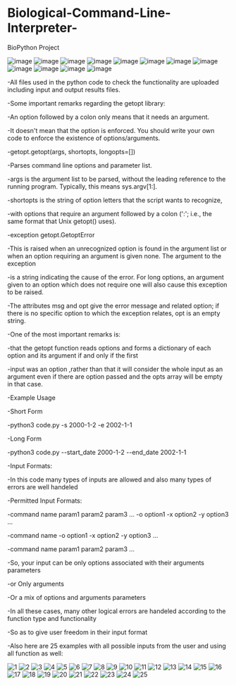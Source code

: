# Biological-Command-Line-Interpreter-
BioPython Project

![image](https://user-images.githubusercontent.com/112272836/215086629-0e56dca4-2a3d-4948-a7b4-20a23c403592.png)
![image](https://user-images.githubusercontent.com/112272836/215086685-3c20e1c6-269e-4502-9093-50e02976b2f7.png)
![image](https://user-images.githubusercontent.com/112272836/215086717-b583e80e-2ced-4742-a4aa-4d7323159985.png)
![image](https://user-images.githubusercontent.com/112272836/215086801-8fd3b15e-7730-4ac2-9c74-b21ed83713b6.png)
![image](https://user-images.githubusercontent.com/112272836/215086832-f7f6bfb1-d015-47a7-8879-223383d81fa8.png)
![image](https://user-images.githubusercontent.com/112272836/215086866-cb223302-ef46-4948-b4b6-489d6da38d01.png)
![image](https://user-images.githubusercontent.com/112272836/215086898-860cf3b1-0d39-4efb-8aef-4e899c182e39.png)
![image](https://user-images.githubusercontent.com/112272836/215086955-643446eb-df02-4c34-8715-03f975c896a7.png)
![image](https://user-images.githubusercontent.com/112272836/215086992-e541f6a0-e6c3-495c-ac29-789bbfde5612.png)
![image](https://user-images.githubusercontent.com/112272836/215087019-28b1357e-f165-4729-bc03-4c9c185a3b62.png)
![image](https://user-images.githubusercontent.com/112272836/215087060-f06b7641-a75b-46e7-b4b9-0e1908ec601a.png)
![image](https://user-images.githubusercontent.com/112272836/215087096-914e936e-c30a-46bb-9c90-08f055111491.png)

-All files used in the python code to check the functionality are uploaded including input and output results files.

-Some important remarks regarding the getopt library:

-An option followed by a colon only means that it needs an argument.

-It doesn't mean that the option is enforced. You should write your own code to enforce the existence of options/arguments.

-getopt.getopt(args, shortopts, longopts=[])

-Parses command line options and parameter list. 

-args is the argument list to be parsed, without the leading reference to the running program. Typically, this means sys.argv[1:]. 

-shortopts is the string of option letters that the script wants to recognize, 

-with options that require an argument followed by a colon (':'; i.e., the same format that Unix getopt() uses).

-exception getopt.GetoptError

-This is raised when an unrecognized option is found in the argument list or when an option requiring an argument is given none. The argument to the exception 

-is a string indicating the cause of the error. For long options, an argument given to an option which does not require one will also cause this exception to be raised. 

-The attributes msg and opt give the error message and related option; if there is no specific option to which the exception relates, opt is an empty string.

-One of the most important remarks is:

-that the getopt function reads options and forms a dictionary of each option and its argument if and only if the first 

-input was an option ,rather than that it will consider the whole input as an argument even if there are option passed and the opts array will be empty in that case.
 
-Example Usage

-Short Form

-python3 code.py -s 2000-1-2 -e 2002-1-1

-Long Form

-python3 code.py --start_date 2000-1-2 --end_date 2002-1-1

-Input Formats:

-In this code many types of inputs are allowed and also many types of errors are well handeled

-Permitted Input Formats:

-command name param1 param2 param3 ... -o option1 -x option2 -y option3 ...

-command name -o option1 -x option2 -y option3 ...

-command name param1 param2 param3 ...

-So, your input can be only options associated with their arguments parameters 

-or Only arguments

-Or a mix of options and arguments parameters

-In all these cases, many other logical errors are handeled according to the function type and functionality

-So as to give user freedom in their input format

-Also here are 25 examples with all possible inputs from the user and using all function as well:

![1](https://user-images.githubusercontent.com/112272836/215087531-4b01a612-446d-40e2-bceb-ddd92650eb5a.PNG)
![2](https://user-images.githubusercontent.com/112272836/215087537-9f153ae9-ac2f-4cc5-8066-9c8cd46b7a96.PNG)
![3](https://user-images.githubusercontent.com/112272836/215087546-8f67424e-6ac8-48fe-9745-ed442b950c5a.PNG)
![4](https://user-images.githubusercontent.com/112272836/215087561-b13622dc-785e-4dd4-a771-17c0c43d2da8.PNG)
![5](https://user-images.githubusercontent.com/112272836/215087566-80b6da1f-822f-47cc-993b-ea20263bae10.PNG)
![6](https://user-images.githubusercontent.com/112272836/215087579-339c28ba-2c0f-40cf-b31d-3c7263ee94f1.PNG)
![7](https://user-images.githubusercontent.com/112272836/215087586-064192b0-c59e-4350-9936-c8559cba79d9.PNG)
![8](https://user-images.githubusercontent.com/112272836/215087421-af7fbadc-1ade-4dda-9931-8b545be7a89d.PNG)
![9](https://user-images.githubusercontent.com/112272836/215087430-8d8cb24d-ff1a-4a42-9e9a-54f2019fc0e4.PNG)
![10](https://user-images.githubusercontent.com/112272836/215087439-8d669541-9604-407f-baff-3b05dd0d3b65.PNG)
![11](https://user-images.githubusercontent.com/112272836/215087442-df88f59b-6d07-4632-8bb4-62422b7e5429.PNG)
![12](https://user-images.githubusercontent.com/112272836/215087444-db85e859-5062-46e5-b944-c48b08b0337b.PNG)
![13](https://user-images.githubusercontent.com/112272836/215087456-8800029e-93c6-4c45-a66f-fe8fb1e7a192.PNG)
![14](https://user-images.githubusercontent.com/112272836/215087460-43d5f1f7-44c1-4f33-a229-43af2c76d126.PNG)
![15](https://user-images.githubusercontent.com/112272836/215087464-6c1d2794-c3fd-4e71-9cc0-0313d4abba9f.PNG)
![16](https://user-images.githubusercontent.com/112272836/215087468-ddee458f-bc9b-4471-bac4-719d3d5d9dd9.PNG)
![17](https://user-images.githubusercontent.com/112272836/215087471-583ed492-2a08-43f6-a10b-082aae3ffd1a.PNG)
![18](https://user-images.githubusercontent.com/112272836/215087475-29f855e8-97c3-4cbb-80b9-2d6229a904bb.PNG)
![19](https://user-images.githubusercontent.com/112272836/215087482-e5550dc4-f9f1-4b87-b5bb-b44019a6007c.PNG)
![20](https://user-images.githubusercontent.com/112272836/215087483-9166042b-d211-49a1-b7cb-1f61af873f91.PNG)
![21](https://user-images.githubusercontent.com/112272836/215087498-64d88885-c557-4208-a85d-d15945b426eb.PNG)
![22](https://user-images.githubusercontent.com/112272836/215087510-8ecf2a93-f85e-425e-a530-77b847bf9b24.PNG)
![23](https://user-images.githubusercontent.com/112272836/215087516-21b1911b-6155-4248-b817-ec1b56d58041.PNG)
![24](https://user-images.githubusercontent.com/112272836/215087521-903dff99-1288-48ad-b821-0744cf730a41.PNG)
![25](https://user-images.githubusercontent.com/112272836/215087528-8fe416dd-67b1-44ab-8b66-0402ba2d6c3e.PNG)
